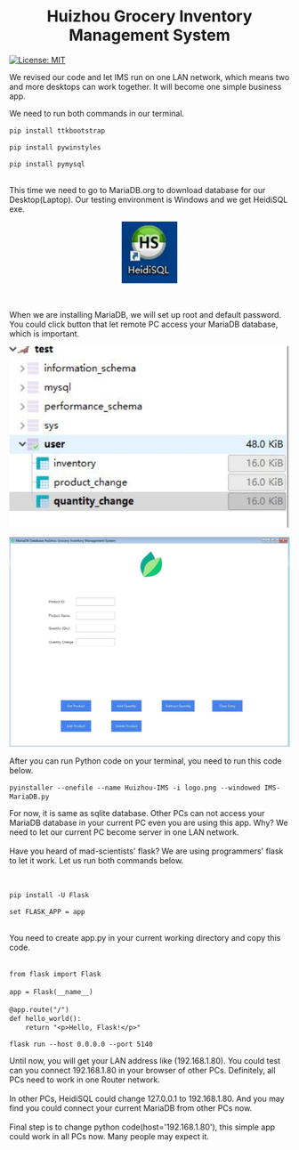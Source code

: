 <div align="center">
  <h1 align = "center">Huizhou Grocery Inventory Management System </h1>
</div>

[![License: MIT](https://cdn.prod.website-files.com/5e0f1144930a8bc8aace526c/65dd9eb5aaca434fac4f1c34_License-MIT-blue.svg)](/LICENSE)

We revised our code and let IMS run on one LAN network, which means two and more desktops can work together. It will become one simple business app.

We need to run both commands in our terminal.

```shell
pip install ttkbootstrap
```

```shell
pip install pywinstyles
```

```shell
pip install pymysql
```

<br/>
This time we need to go to MariaDB.org to download database for our Desktop(Laptop). Our testing environment is Windows and we get HeidiSQL exe.
<p align="center">
  <img src="Screenshot/1.JPG" width="100" title="hover text">
</p>
<br/>

When we are installing MariaDB, we will set up root and default password. You could click button that let remote PC access your MariaDB database, which is important.



<p align="center">
  <img src="Screenshot/2.JPG" width="1000" title="hover text">
</p>

<p align="center">
  <img src="Screenshot/3.JPG" width="1000" title="hover text">
</p>

After you can run Python code on your terminal, you need to run this code below.

```shell
pyinstaller --onefile --name Huizhou-IMS -i logo.png --windowed IMS-MariaDB.py
```

For now, it is same as sqlite database. Other PCs can not access your MariaDB database in your current PC even you are using this app. Why? We need to let our current PC become server in one LAN network.
<br/>
<br/>
Have you heard of mad-scientists' flask? We are using programmers' flask to let it work. Let us run both commands below.

<br/>

```shell
pip install -U Flask
```

```shell
set FLASK_APP = app
```

<br/>
You need to create app.py in your current working directory and copy this code.
<br/>
<br/>

```shell
from flask import Flask

app = Flask(__name__)

@app.route("/")
def hello_world():
    return "<p>Hello, Flask!</p>"
```


```shell
flask run --host 0.0.0.0 --port 5140
```

Until now, you will get your LAN address like (192.168.1.80). You could test can you connect 192.168.1.80 in your browser of other PCs. Definitely, all PCs need to work in one Router network.
<br/>
<br/>
In other PCs, HeidiSQL could change 127.0.0.1 to 192.168.1.80. And you may find you could connect your current MariaDB from other PCs now. 
<br/>
<br/>
Final step is to change python code(host='192.168.1.80'), this simple app could work in all PCs now. Many people may expect it.



